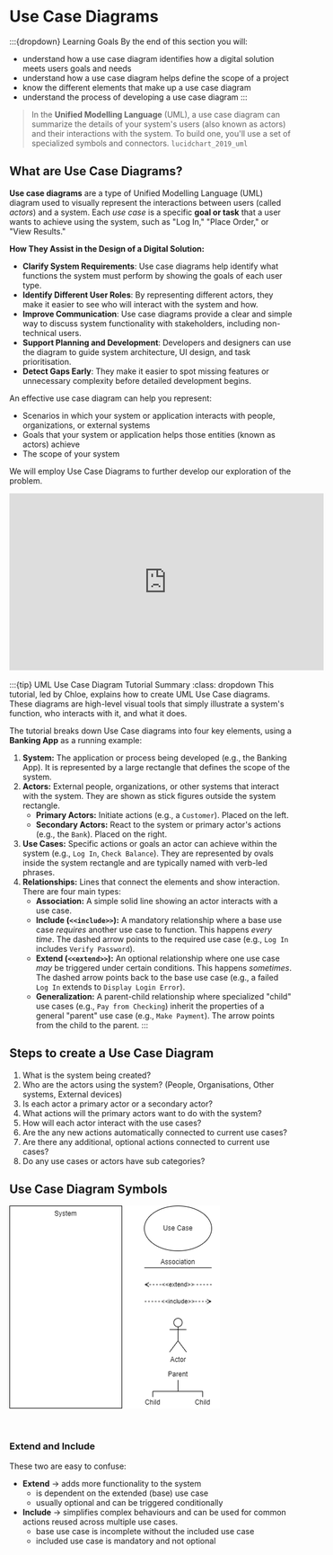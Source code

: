 # Use Case Diagrams

:::{dropdown} Learning Goals
By the end of this section you will:
- understand how a use case diagram identifies how a digital solution meets users goals and needs
- understand how a use case diagram helps define the scope of a project
- know the different elements that make up a use case diagram
- understand the process of developing a use case diagram
:::

> In the **Unified Modelling Language** (UML), a use case diagram can summarize the details of your system's users (also known as actors) and their interactions with the system. To build one, you'll use a set of specialized symbols and connectors. `lucidchart_2019_uml`

## What are Use Case Diagrams?

**Use case diagrams** are a type of Unified Modelling Language (UML) diagram used to visually represent the interactions between users (called *actors*) and a system. Each *use case* is a specific **goal or task** that a user wants to achieve using the system, such as "Log In," "Place Order," or "View Results."

**How They Assist in the Design of a Digital Solution:**
- **Clarify System Requirements**: Use case diagrams help identify what functions the system must perform by showing the goals of each user type.
- **Identify Different User Roles**: By representing different actors, they make it easier to see who will interact with the system and how.
- **Improve Communication**: Use case diagrams provide a clear and simple way to discuss system functionality with stakeholders, including non-technical users.
- **Support Planning and Development**: Developers and designers can use the diagram to guide system architecture, UI design, and task prioritisation.
- **Detect Gaps Early**: They make it easier to spot missing features or unnecessary complexity before detailed development begins.

An effective use case diagram can help you represent:
- Scenarios in which your system or application interacts with people, organizations, or external systems
- Goals that your system or application helps those entities (known as actors) achieve
- The scope of your system

We will employ Use Case Diagrams to further develop our exploration of the problem.

<iframe width="560" height="315" src="https://www.youtube.com/embed/zid-MVo7M-E" title="YouTube video player" frameborder="0" allow="accelerometer; autoplay; clipboard-write; encrypted-media; gyroscope; picture-in-picture" allowfullscreen></iframe>

:::{tip} UML Use Case Diagram Tutorial Summary
:class: dropdown
This tutorial, led by Chloe, explains how to create UML Use Case diagrams. These diagrams are high-level visual tools that simply illustrate a system's function, who interacts with it, and what it does.

The tutorial breaks down Use Case diagrams into four key elements, using a **Banking App** as a running example:

1.  **System:** The application or process being developed (e.g., the Banking App). It is represented by a large rectangle that defines the scope of the system.
2.  **Actors:** External people, organizations, or other systems that interact with the system. They are shown as stick figures outside the system rectangle.
    - **Primary Actors:** Initiate actions (e.g., a `Customer`). Placed on the left.
    - **Secondary Actors:** React to the system or primary actor's actions (e.g., the `Bank`). Placed on the right.
3.  **Use Cases:** Specific actions or goals an actor can achieve within the system (e.g., `Log In`, `Check Balance`). They are represented by ovals inside the system rectangle and are typically named with verb-led phrases.
4.  **Relationships:** Lines that connect the elements and show interaction. There are four main types:
    - **Association:** A simple solid line showing an actor interacts with a use case.
    - **Include (`<<include>>`):** A mandatory relationship where a base use case *requires* another use case to function. This happens *every time*. The dashed arrow points to the required use case (e.g., `Log In` includes `Verify Password`).
    - **Extend (`<<extend>>`):** An optional relationship where one use case *may* be triggered under certain conditions. This happens *sometimes*. The dashed arrow points back to the base use case (e.g., a failed `Log In` extends to `Display Login Error`).
    - **Generalization:** A parent-child relationship where specialized "child" use cases (e.g., `Pay from Checking`) inherit the properties of a general "parent" use case (e.g., `Make Payment`). The arrow points from the child to the parent.
:::

## Steps to create a Use Case Diagram
1. What is the system being created?
2. Who are the actors using the system? (People, Organisations, Other systems, External devices)
3. Is each actor a primary actor or a secondary actor?
4. What actions will the primary actors want to do with the system?
5. How will each actor interact with the use cases?
6. Are the any new actions automatically connected to current use cases?
7. Are there any additional, optional actions connected to current use cases?
8. Do any use cases or actors have sub categories?

## Use Case Diagram Symbols

![Use Case Diagram Symbols](./assets/04/use_case_symbols.png)<p>&nbsp;</p>

### Extend and Include

These two are easy to confuse:
- **Extend** &rarr; adds more functionality to the system
  - is dependent on the extended (base) use case
  - usually optional and can be triggered conditionally
- **Include** &rarr; simplifies complex behaviours and can be used for common actions reused across multiple use cases.
  - base use case is incomplete without the included use case
  - included use case is mandatory and not optional


